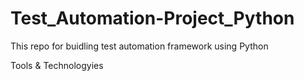 # Test_Automation-Project_Python
This repo for  buidling test automation framework using Python

Tools &  Technologyies

